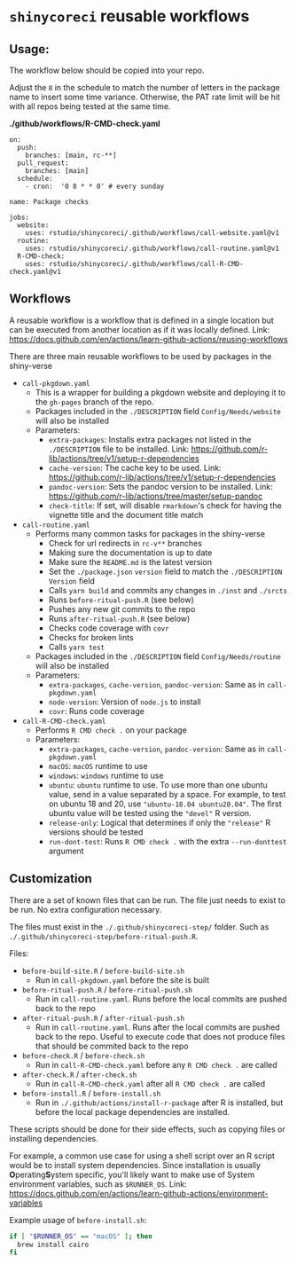 # `shinycoreci` reusable workflows

## Usage:

The workflow below should be copied into your repo.

Adjust the `8` in the schedule to match the number of letters in the package name to insert some time variance. Otherwise, the PAT rate limit will be hit with all repos being tested at the same time.

**./github/workflows/R-CMD-check.yaml**
```
on:
  push:
    branches: [main, rc-**]
  pull_request:
    branches: [main]
  schedule:
    - cron:  '0 8 * * 0' # every sunday

name: Package checks

jobs:
  website:
    uses: rstudio/shinycoreci/.github/workflows/call-website.yaml@v1
  routine:
    uses: rstudio/shinycoreci/.github/workflows/call-routine.yaml@v1
  R-CMD-check:
    uses: rstudio/shinycoreci/.github/workflows/call-R-CMD-check.yaml@v1
```

## Workflows

A reusable workflow is a workflow that is defined in a single location but can be executed from another location as if it was locally defined. Link: https://docs.github.com/en/actions/learn-github-actions/reusing-workflows

There are three main reusable workflows to be used by packages in the shiny-verse

* `call-pkgdown.yaml`
  * This is a wrapper for building a pkgdown website and deploying it to the `gh-pages` branch of the repo.
  * Packages included in the `./DESCRIPTION` field `Config/Needs/website` will also be installed
  * Parameters:
    * `extra-packages`: Installs extra packages not listed in the `./DESCRIPTION` file to be installed. Link: https://github.com/r-lib/actions/tree/v1/setup-r-dependencies
    * `cache-version`: The cache key to be used. Link: https://github.com/r-lib/actions/tree/v1/setup-r-dependencies
    * `pandoc-version`: Sets the pandoc version to be installed. Link: https://github.com/r-lib/actions/tree/master/setup-pandoc
    * `check-title`: If set, will disable `rmarkdown`'s check for having the vignette title and the document title match
* `call-routine.yaml`
  * Performs many common tasks for packages in the shiny-verse
    * Check for url redirects in `rc-v**` branches
    * Making sure the documentation is up to date
    * Make sure the `README.md` is the latest version
    * Set the `./package.json` `version` field to match the `./DESCRIPTION` `Version` field
    * Calls `yarn build` and commits any changes in `./inst` and `./srcts`
    * Runs `before-ritual-push.R` (see below)
    * Pushes any new git commits to the repo
    * Runs `after-ritual-push.R` (see below)
    * Checks code coverage with `covr`
    * Checks for broken lints
    * Calls `yarn test`
  * Packages included in the `./DESCRIPTION` field `Config/Needs/routine` will also be installed
  * Parameters:
    * `extra-packages`, `cache-version`, `pandoc-version`: Same as in `call-pkgdown.yaml`
    * `node-version`: Version of `node.js` to install
    * `covr`: Runs code coverage
* `call-R-CMD-check.yaml`
  * Performs `R CMD check .` on your package
  * Parameters:
    * `extra-packages`, `cache-version`, `pandoc-version`: Same as in `call-pkgdown.yaml`
    * `macOS`: `macOS` runtime to use
    * `windows`: `windows` runtime to use
    * `ubuntu`: `ubuntu` runtime to use. To use more than one ubuntu value, send in a value separated by a space. For example, to test on ubuntu 18 and 20, use `"ubuntu-18.04 ubuntu20.04"`. The first ubuntu value will be tested using the `"devel"` R version.
    * `release-only`: Logical that determines if only the `"release"` R versions should be tested
    * `run-dont-test`: Runs `R CMD check .` with the extra `--run-donttest` argument

## Customization

There are a set of known files that can be run. The file just needs to exist to be run. No extra configuration necessary.

The files must exist in the `./.github/shinycoreci-step/` folder. Such as `./.github/shinycoreci-step/before-ritual-push.R`.

Files:
* `before-build-site.R` / `before-build-site.sh`
  * Run in `call-pkgdown.yaml` before the site is built
* `before-ritual-push.R` / `before-ritual-push.sh`
  * Run in `call-routine.yaml`. Runs before the local commits are pushed back to the repo
* `after-ritual-push.R` / `after-ritual-push.sh`
  * Run in `call-routine.yaml`. Runs after the local commits are pushed back to the repo. Useful to execute code that does not produce files that should be commited back to the repo
* `before-check.R` / `before-check.sh`
  * Run in `call-R-CMD-check.yaml` before any `R CMD check .` are called
* `after-check.R` / `after-check.sh`
  * Run in `call-R-CMD-check.yaml` after all `R CMD check .` are called
* `before-install.R` / `before-install.sh`
  * Run in `./.github/actions/install-r-package` after R is installed, but before the local package dependencies are installed.

These scripts should be done for their side effects, such as copying files or installing dependencies.

For example, a common use case for using a shell script over an R script would be to install system dependencies. Since installation is usually **O**perating**S**ystem specific, you'll likely want to make use of System environment variables, such as `$RUNNER_OS`. Link: https://docs.github.com/en/actions/learn-github-actions/environment-variables

Example usage of `before-install.sh`:
``` bash
if [ "$RUNNER_OS" == "macOS" ]; then
  brew install cairo
fi
```

